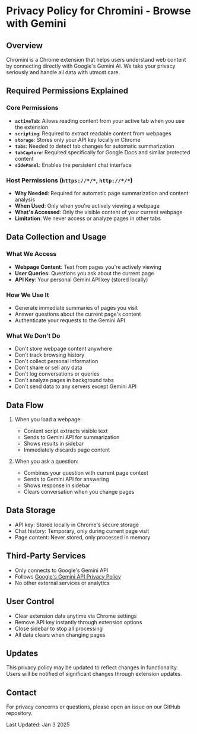 # Privacy Policy for Chromini - Browse with Gemini

## Overview
Chromini is a Chrome extension that helps users understand web content by connecting directly with Google's Gemini AI. We take your privacy seriously and handle all data with utmost care.

## Required Permissions Explained

### Core Permissions
- **`activeTab`**: Allows reading content from your active tab when you use the extension
- **`scripting`**: Required to extract readable content from webpages
- **`storage`**: Stores only your API key locally in Chrome
- **`tabs`**: Needed to detect tab changes for automatic summarization
- **`tabCapture`**: Required specifically for Google Docs and similar protected content
- **`sidePanel`**: Enables the persistent chat interface

### Host Permissions (`https://*/*`, `http://*/*`)
- **Why Needed**: Required for automatic page summarization and content analysis
- **When Used**: Only when you're actively viewing a webpage
- **What's Accessed**: Only the visible content of your current webpage
- **Limitation**: We never access or analyze pages in other tabs

## Data Collection and Usage

### What We Access
- **Webpage Content**: Text from pages you're actively viewing
- **User Queries**: Questions you ask about the current page
- **API Key**: Your personal Gemini API key (stored locally)

### How We Use It
- Generate immediate summaries of pages you visit
- Answer questions about the current page's content
- Authenticate your requests to the Gemini API

### What We Don't Do
- Don't store webpage content anywhere
- Don't track browsing history
- Don't collect personal information
- Don't share or sell any data
- Don't log conversations or queries
- Don't analyze pages in background tabs
- Don't send data to any servers except Gemini API

## Data Flow
1. When you load a webpage:
   - Content script extracts visible text
   - Sends to Gemini API for summarization
   - Shows results in sidebar
   - Immediately discards page content

2. When you ask a question:
   - Combines your question with current page context
   - Sends to Gemini API for answering
   - Shows response in sidebar
   - Clears conversation when you change pages

## Data Storage
- API key: Stored locally in Chrome's secure storage
- Chat history: Temporary, only during current page visit
- Page content: Never stored, only processed in memory

## Third-Party Services
- Only connects to Google's Gemini API
- Follows [Google's Gemini API Privacy Policy](https://ai.google.dev/privacy)
- No other external services or analytics

## User Control
- Clear extension data anytime via Chrome settings
- Remove API key instantly through extension options
- Close sidebar to stop all processing
- All data clears when changing pages

## Updates
This privacy policy may be updated to reflect changes in functionality. Users will be notified of significant changes through extension updates.

## Contact
For privacy concerns or questions, please open an issue on our GitHub repository.

Last Updated: Jan 3 2025
